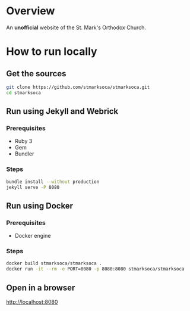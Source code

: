 # Overview

An **unofficial** website of the St. Mark's Orthodox Church.

# How to run locally

## Get the sources

```bash
git clone https://github.com/stmarksoca/stmarksoca.git
cd stmarksoca
```

## Run using Jekyll and Webrick

### Prerequisites

- Ruby 3
- Gem
- Bundler

### Steps

```bash
bundle install --without production
jekyll serve -P 8080
```

## Run using Docker

### Prerequisites

- Docker engine

### Steps

```bash
docker build stmarksoca/stmarksoca .
docker run -it --rm -e PORT=8080 -p 8080:8080 stmarksoca/stmarksoca
```

## Open in a browser

[http://localhost:8080](http://localhost:8080)
